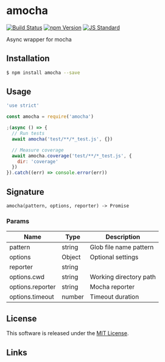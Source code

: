 amocha
==========

<!---
This file is generated by ape-tmpl. Do not update manually.
--->

<!-- Badge Start -->
<a name="badges"></a>

[![Build Status][bd_travis_shield_url]][bd_travis_url]
[![npm Version][bd_npm_shield_url]][bd_npm_url]
[![JS Standard][bd_standard_shield_url]][bd_standard_url]

[bd_repo_url]: https://github.com/a-labo/amocha
[bd_travis_url]: http://travis-ci.org/a-labo/amocha
[bd_travis_shield_url]: http://img.shields.io/travis/a-labo/amocha.svg?style=flat
[bd_travis_com_url]: http://travis-ci.com/a-labo/amocha
[bd_travis_com_shield_url]: https://api.travis-ci.com/a-labo/amocha.svg?token=
[bd_license_url]: https://github.com/a-labo/amocha/blob/master/LICENSE
[bd_codeclimate_url]: http://codeclimate.com/github/a-labo/amocha
[bd_codeclimate_shield_url]: http://img.shields.io/codeclimate/github/a-labo/amocha.svg?style=flat
[bd_codeclimate_coverage_shield_url]: http://img.shields.io/codeclimate/coverage/github/a-labo/amocha.svg?style=flat
[bd_gemnasium_url]: https://gemnasium.com/a-labo/amocha
[bd_gemnasium_shield_url]: https://gemnasium.com/a-labo/amocha.svg
[bd_npm_url]: http://www.npmjs.org/package/amocha
[bd_npm_shield_url]: http://img.shields.io/npm/v/amocha.svg?style=flat
[bd_standard_url]: http://standardjs.com/
[bd_standard_shield_url]: https://img.shields.io/badge/code%20style-standard-brightgreen.svg

<!-- Badge End -->


<!-- Description Start -->
<a name="description"></a>

Async wrapper for mocha

<!-- Description End -->


<!-- Overview Start -->
<a name="overview"></a>



<!-- Overview End -->


<!-- Sections Start -->
<a name="sections"></a>

<!-- Section from "doc/guides/01.Installation.md.hbs" Start -->

<a name="section-doc-guides-01-installation-md"></a>

Installation
-----

```bash
$ npm install amocha --save
```


<!-- Section from "doc/guides/01.Installation.md.hbs" End -->

<!-- Section from "doc/guides/02.Usage.md.hbs" Start -->

<a name="section-doc-guides-02-usage-md"></a>

Usage
---------

```javascript
'use strict'

const amocha = require('amocha')

;(async () => {
  // Run tests
  await amocha('test/**/*_test.js', {})

  // Measure coverage
  await amocha.coverage('test/**/*_test.js', {
    dir: 'coverage'
  })
}).catch((err) => console.error(err))

```


<!-- Section from "doc/guides/02.Usage.md.hbs" End -->

<!-- Section from "doc/guides/03.Signature.md.hbs" Start -->

<a name="section-doc-guides-03-signature-md"></a>

Signature
---------

`amocha(pattern, options, reporter) -> Promise`

### Params

| Name | Type | Description |
| ----- | --- | -------- |
| pattern | string | Glob file name pattern |
| options | Object | Optional settings |
| reporter | string |  |
| options.cwd | string | Working directory path |
| options.reporter | string | Mocha reporter |
| options.timeout | number | Timeout duration |



<!-- Section from "doc/guides/03.Signature.md.hbs" End -->


<!-- Sections Start -->


<!-- LICENSE Start -->
<a name="license"></a>

License
-------
This software is released under the [MIT License](https://github.com/a-labo/amocha/blob/master/LICENSE).

<!-- LICENSE End -->


<!-- Links Start -->
<a name="links"></a>

Links
------



<!-- Links End -->
